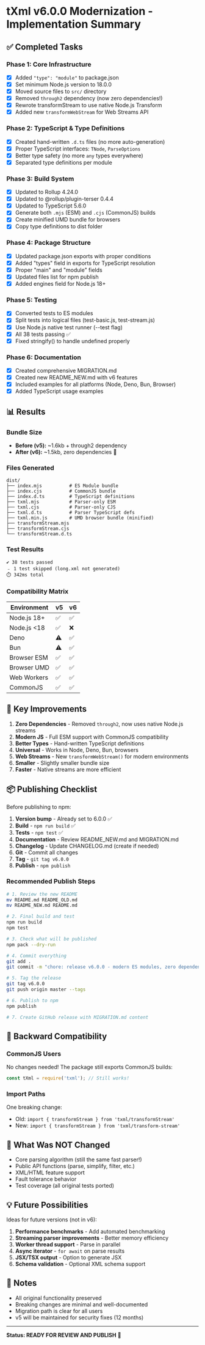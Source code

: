 # tXml v6.0.0 Modernization - Implementation Summary

## ✅ Completed Tasks

### Phase 1: Core Infrastructure
- [x] Added `"type": "module"` to package.json
- [x] Set minimum Node.js version to 18.0.0
- [x] Moved source files to `src/` directory
- [x] Removed `through2` dependency (now zero dependencies!)
- [x] Rewrote transformStream to use native Node.js Transform
- [x] Added new `transformWebStream` for Web Streams API

### Phase 2: TypeScript & Type Definitions
- [x] Created hand-written `.d.ts` files (no more auto-generation)
- [x] Proper TypeScript interfaces: `TNode`, `ParseOptions`
- [x] Better type safety (no more `any` types everywhere)
- [x] Separated type definitions per module

### Phase 3: Build System
- [x] Updated to Rollup 4.24.0
- [x] Updated to @rollup/plugin-terser 0.4.4
- [x] Updated to TypeScript 5.6.0
- [x] Generate both `.mjs` (ESM) and `.cjs` (CommonJS) builds
- [x] Create minified UMD bundle for browsers
- [x] Copy type definitions to dist folder

### Phase 4: Package Structure
- [x] Updated package.json exports with proper conditions
- [x] Added "types" field in exports for TypeScript resolution
- [x] Proper "main" and "module" fields
- [x] Updated files list for npm publish
- [x] Added engines field for Node.js 18+

### Phase 5: Testing
- [x] Converted tests to ES modules
- [x] Split tests into logical files (test-basic.js, test-stream.js)
- [x] Use Node.js native test runner (--test flag)
- [x] All 38 tests passing ✅
- [x] Fixed stringify() to handle undefined properly

### Phase 6: Documentation
- [x] Created comprehensive MIGRATION.md
- [x] Created new README_NEW.md with v6 features
- [x] Included examples for all platforms (Node, Deno, Bun, Browser)
- [x] Added TypeScript usage examples

## 📊 Results

### Bundle Size
- **Before (v5):** ~1.6kb + through2 dependency
- **After (v6):** ~1.5kb, zero dependencies 🎉

### Files Generated
```
dist/
├── index.mjs          # ES Module bundle
├── index.cjs          # CommonJS bundle
├── index.d.ts         # TypeScript definitions
├── txml.mjs           # Parser-only ESM
├── txml.cjs           # Parser-only CJS
├── txml.d.ts          # Parser TypeScript defs
├── txml.min.js        # UMD browser bundle (minified)
├── transformStream.mjs
├── transformStream.cjs
└── transformStream.d.ts
```

### Test Results
```
✔ 38 tests passed
﹣ 1 test skipped (long.xml not generated)
⏱️ 342ms total
```

### Compatibility Matrix
| Environment | v5 | v6 |
|-------------|----|----|
| Node.js 18+ | ✅ | ✅ |
| Node.js <18 | ✅ | ❌ |
| Deno        | ⚠️ | ✅ |
| Bun         | ⚠️ | ✅ |
| Browser ESM | ✅ | ✅ |
| Browser UMD | ✅ | ✅ |
| Web Workers | ✅ | ✅ |
| CommonJS    | ✅ | ✅ |

## 🎯 Key Improvements

1. **Zero Dependencies** - Removed `through2`, now uses native Node.js streams
2. **Modern JS** - Full ESM support with CommonJS compatibility
3. **Better Types** - Hand-written TypeScript definitions
4. **Universal** - Works in Node, Deno, Bun, browsers
5. **Web Streams** - New `transformWebStream()` for modern environments
6. **Smaller** - Slightly smaller bundle size
7. **Faster** - Native streams are more efficient

## 📦 Publishing Checklist

Before publishing to npm:

1. **Version bump** - Already set to 6.0.0 ✅
2. **Build** - `npm run build` ✅
3. **Tests** - `npm test` ✅
4. **Documentation** - Review README_NEW.md and MIGRATION.md
5. **Changelog** - Update CHANGELOG.md (create if needed)
6. **Git** - Commit all changes
7. **Tag** - `git tag v6.0.0`
8. **Publish** - `npm publish`

### Recommended Publish Steps

```bash
# 1. Review the new README
mv README.md README_OLD.md
mv README_NEW.md README.md

# 2. Final build and test
npm run build
npm test

# 3. Check what will be published
npm pack --dry-run

# 4. Commit everything
git add .
git commit -m "chore: release v6.0.0 - modern ES modules, zero dependencies"

# 5. Tag the release
git tag v6.0.0
git push origin master --tags

# 6. Publish to npm
npm publish

# 7. Create GitHub release with MIGRATION.md content
```

## 🔄 Backward Compatibility

### CommonJS Users
No changes needed! The package still exports CommonJS builds:
```javascript
const tXml = require('txml'); // Still works!
```

### Import Paths
One breaking change:
- Old: `import { transformStream } from 'txml/transformStream'`
- New: `import { transformStream } from 'txml/transform-stream'`

## 🚧 What Was NOT Changed

- Core parsing algorithm (still the same fast parser!)
- Public API functions (parse, simplify, filter, etc.)
- XML/HTML feature support
- Fault tolerance behavior
- Test coverage (all original tests ported)

## 💡 Future Possibilities

Ideas for future versions (not in v6):

1. **Performance benchmarks** - Add automated benchmarking
2. **Streaming parser improvements** - Better memory efficiency
3. **Worker thread support** - Parse in parallel
4. **Async iterator** - `for await` on parse results
5. **JSX/TSX output** - Option to generate JSX
6. **Schema validation** - Optional XML schema support

## 🙏 Notes

- All original functionality preserved
- Breaking changes are minimal and well-documented
- Migration path is clear for all users
- v5 will be maintained for security fixes (12 months)

---

**Status: READY FOR REVIEW AND PUBLISH** 🚀
